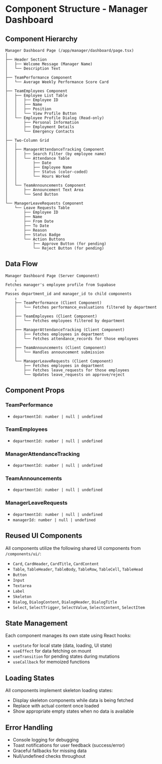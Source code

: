 # Component Structure - Manager Dashboard

## Component Hierarchy

```
Manager Dashboard Page (/app/manager/dashboard/page.tsx)
│
├── Header Section
│   ├── Welcome Message (Manager Name)
│   └── Description Text
│
├── TeamPerformance Component
│   └── Average Weekly Performance Score Card
│
├── TeamEmployees Component
│   ├── Employee List Table
│   │   ├── Employee ID
│   │   ├── Name
│   │   ├── Position
│   │   └── View Profile Button
│   └── Employee Profile Dialog (Read-only)
│       ├── Personal Information
│       ├── Employment Details
│       └── Emergency Contacts
│
├── Two-Column Grid
│   │
│   ├── ManagerAttendanceTracking Component
│   │   ├── Search Filter (by employee name)
│   │   └── Attendance Table
│   │       ├── Date
│   │       ├── Employee Name
│   │       ├── Status (color-coded)
│   │       └── Hours Worked
│   │
│   └── TeamAnnouncements Component
│       ├── Announcement Text Area
│       └── Send Button
│
└── ManagerLeaveRequests Component
    └── Leave Requests Table
        ├── Employee ID
        ├── Name
        ├── From Date
        ├── To Date
        ├── Reason
        ├── Status Badge
        └── Action Buttons
            ├── Approve Button (for pending)
            └── Reject Button (for pending)
```

## Data Flow

```
Manager Dashboard Page (Server Component)
    ↓
Fetches manager's employee profile from Supabase
    ↓
Passes department_id and manager_id to child components
    ↓
    ├── TeamPerformance (Client Component)
    │   └── Fetches performance_evaluations filtered by department
    │
    ├── TeamEmployees (Client Component)
    │   └── Fetches employees filtered by department
    │
    ├── ManagerAttendanceTracking (Client Component)
    │   ├── Fetches employees in department
    │   └── Fetches attendance_records for those employees
    │
    ├── TeamAnnouncements (Client Component)
    │   └── Handles announcement submission
    │
    └── ManagerLeaveRequests (Client Component)
        ├── Fetches employees in department
        ├── Fetches leave_requests for those employees
        └── Updates leave_requests on approve/reject
```

## Component Props

### TeamPerformance
- `departmentId: number | null | undefined`

### TeamEmployees
- `departmentId: number | null | undefined`

### ManagerAttendanceTracking
- `departmentId: number | null | undefined`

### TeamAnnouncements
- `departmentId: number | null | undefined`

### ManagerLeaveRequests
- `departmentId: number | null | undefined`
- `managerId: number | null | undefined`

## Reused UI Components

All components utilize the following shared UI components from `/components/ui/`:
- `Card`, `CardHeader`, `CardTitle`, `CardContent`
- `Table`, `TableHeader`, `TableBody`, `TableRow`, `TableCell`, `TableHead`
- `Button`
- `Input`
- `Textarea`
- `Label`
- `Skeleton`
- `Dialog`, `DialogContent`, `DialogHeader`, `DialogTitle`
- `Select`, `SelectTrigger`, `SelectValue`, `SelectContent`, `SelectItem`

## State Management

Each component manages its own state using React hooks:
- `useState` for local state (data, loading, UI state)
- `useEffect` for data fetching on mount
- `useTransition` for pending states during mutations
- `useCallback` for memoized functions

## Loading States

All components implement skeleton loading states:
- Display skeleton components while data is being fetched
- Replace with actual content once loaded
- Show appropriate empty states when no data is available

## Error Handling

- Console logging for debugging
- Toast notifications for user feedback (success/error)
- Graceful fallbacks for missing data
- Null/undefined checks throughout
